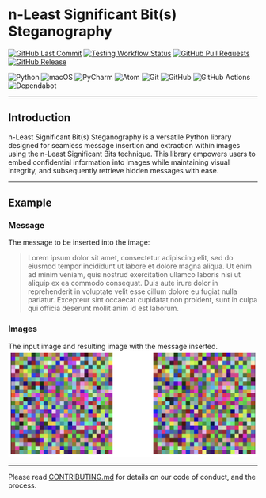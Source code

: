 # n-Least Significant Bit(s) Steganography

[![GitHub Last Commit](https://img.shields.io/github/last-commit/mtabidze/nLSBs-Steganography.svg?branch=main)](https://github.com/mtabidze/nLSBs-Steganography/commits/main)
[![Testing Workflow Status](https://github.com/mtabidze/nLSBs-Steganography/actions/workflows/testing-flow.yml/badge.svg?branch=main)](https://github.com/mtabidze/llm-co-writer/actions/workflows/testing-flow.yml)
[![GitHub Pull Requests](https://img.shields.io/github/issues-pr/mtabidze/nLSBs-Steganography.svg)](https://github.com/mtabidze/nLSBs-Steganography/pulls)
[![GitHub Release](https://img.shields.io/github/release/mtabidze/nLSBs-Steganography.svg)](https://github.com/mtabidze/nLSBs-Steganography/releases)

![Python](https://img.shields.io/badge/python-3670A0?style=flat&logo=python&logoColor=ffdd54)
![macOS](https://img.shields.io/badge/mac%20os-000000?style=flat&logo=macos&logoColor=F0F0F0)
![PyCharm](https://img.shields.io/badge/pycharm-143?style=flat&logo=pycharm&logoColor=black&color=black&labelColor=green)
![Atom](https://img.shields.io/badge/Atom-%2366595C.svg?style=flat&logo=atom&logoColor=white)
![Git](https://img.shields.io/badge/git-%23F05033.svg?style=flat&logo=git&logoColor=white)
![GitHub](https://img.shields.io/badge/github-%23121011.svg?style=flat&logo=github&logoColor=white)
![GitHub Actions](https://img.shields.io/badge/github%20actions-%232671E5.svg?style=flat&logo=githubactions&logoColor=white)
![Dependabot](https://img.shields.io/badge/dependabot-025E8C?style=flat&logo=dependabot&logoColor=white)

---

## Introduction

n-Least Significant Bit(s) Steganography is a versatile Python library designed for seamless message insertion and extraction within images using the n-Least Significant Bits technique. This library empowers users to embed confidential information into images while maintaining visual integrity, and subsequently retrieve hidden messages with ease. 

---

## Example
### Message
The message to be inserted into the image: 

>Lorem ipsum dolor sit amet, consectetur adipiscing elit, sed do eiusmod tempor incididunt ut labore et dolore magna aliqua. Ut enim ad minim veniam, quis nostrud exercitation ullamco laboris nisi ut aliquip ex ea commodo consequat. Duis aute irure dolor in reprehenderit in voluptate velit esse cillum dolore eu fugiat nulla pariatur. Excepteur sint occaecat cupidatat non proident, sunt in culpa qui officia deserunt mollit anim id est laborum.

### Images
The input image and resulting image with the message inserted.
![The input and resulting images](tools/SampleImages.png?raw=true)

---

Please read [CONTRIBUTING.md](CONTRIBUTING.md) for details on our code of conduct, and the process.